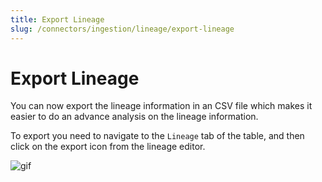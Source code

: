 ```yaml
---
title: Export Lineage
slug: /connectors/ingestion/lineage/export-lineage
---
```


# Export Lineage

You can now export the lineage information in an CSV file which makes it easier to do an advance analysis on the lineage information.

To export you need to navigate to the `Lineage` tab of the table, and then click on the export icon from the lineage editor.

![gif](/images/v1.10/features/ingestion/lineage/export-lineage.gif)
